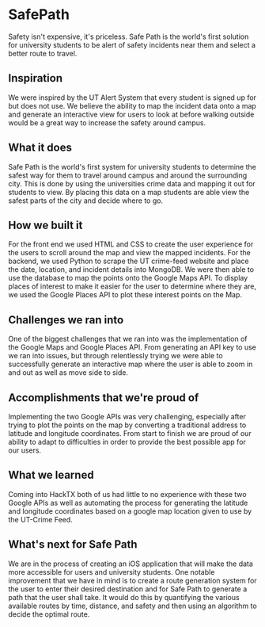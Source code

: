 # SafePath
Safety isn't expensive, it's priceless. 
Safe Path is the world's first solution for university students to be alert of safety incidents near them and select a better route to travel.

## Inspiration
We were inspired by the UT Alert System that every student is signed up for but does not use. We believe the ability to map the incident data onto a map and generate an interactive view for users to look at before walking outside would be a great way to increase the safety around campus.

## What it does
Safe Path is the world's first system for university students to determine the safest way for them to travel around campus and around the surrounding city. This is done by using the universities crime data and mapping it out for students to view. By placing this data on a map students are able view the safest parts of the city and decide where to go.

## How we built it
For the front end we used HTML and CSS to create the user experience for the users to scroll around the map and view the mapped incidents. For the backend, we used Python to scrape the UT crime-feed website and place the date, location, and incident details into MongoDB. We were then able to use the database to map the points onto the Google Maps API. To display places of interest to make it easier for the user to determine where they are, we used the Google Places API to plot these interest points on the Map.

## Challenges we ran into
One of the biggest challenges that we ran into was the implementation of the Google Maps and Google Places API. From generating an API key to use we ran into issues, but through relentlessly trying we were able to successfully generate an interactive map where the user is able to zoom in and out as well as move side to side.

## Accomplishments that we're proud of
Implementing the two Google APIs was very challenging, especially after trying to plot the points on the map by converting a traditional address to latitude and longitude coordinates. From start to finish we are proud of our ability to adapt to difficulties in order to provide the best possible app for our users.

## What we learned
Coming into HackTX both of us had little to no experience with these two Google APIs as well as automating the process for generating the latitude and longitude coordinates based on a google map location given to use by the UT-Crime Feed.

## What's next for Safe Path
We are in the process of creating an iOS application that will make the data more accessible for users and university students. One notable improvement that we have in mind is to create a route generation system for the user to enter their desired destination and for Safe Path to generate a path that the user shall take. It would do this by quantifying the various available routes by time, distance, and safety and then using an algorithm to decide the optimal route.
